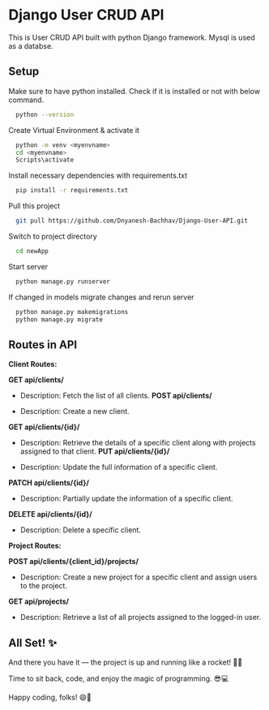 
# Django User CRUD API
This is User CRUD API built with python Django framework. Mysql is used as a databse.


## Setup

Make sure to have python installed. Check if it is installed or not with below command.

```bash
  python --version
```
Create Virtual Environment & activate it

```bash
  python -m venv <myenvname>
  cd <myenvname>
  Scripts\activate
```
Install necessary dependencies with requirements.txt
```bash
  pip install -r requirements.txt
```
Pull this project
```bash
  git pull https://github.com/Dnyanesh-Bachhav/Django-User-API.git
```
Switch to project directory
```bash
  cd newApp
```

Start server
```bash
  python manage.py runserver
```
If changed in models migrate changes and rerun server
```bash
  python manage.py makemigrations
  python manage.py migrate
```

## Routes in API

**Client Routes:**

**GET api/clients/**

- Description: Fetch the list of all clients.
**POST api/clients/**

- Description: Create a new client.

**GET api/clients/{id}/**

- Description: Retrieve the details of a specific client along with projects assigned to that client.
**PUT api/clients/{id}/**

- Description: Update the full information of a specific client.

**PATCH api/clients/{id}/**
- Description: Partially update the information of a specific client.

**DELETE api/clients/{id}/**
- Description: Delete a specific client.

**Project Routes:**

**POST api/clients/{client_id}/projects/**

- Description: Create a new project for a specific client and assign users to the project.

**GET api/projects/**
- Description: Retrieve a list of all projects assigned to the logged-in user.

## All Set! ✨

And there you have it — the project is up and running like a rocket! 🚀✨

Time to sit back, code, and enjoy the magic of programming. 😎💻

Happy coding, folks! 😄🔧

